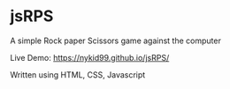 # jsRPS
A simple Rock paper Scissors game against the computer

Live Demo: https://nykid99.github.io/jsRPS/

Written using HTML, CSS, Javascript
